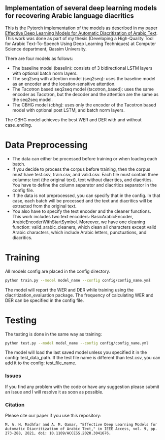 
## Implementation of several deep learning models for recovering Arabic language diacritics

This is the Pytorch implementation of the models as described in my paper 
[Effective Deep Learning Models for Automatic Diacritization of Arabic Text](https://ieeexplore.ieee.org/document/9274427).
This work was done as part of my thesis 
(Developing a High-Quality Tool for Arabic Text-To-Speech Using Deep Learning Techniques) at Computer Science department, Qassim University.

There are four models as follows:

- The baseline model (baselin): consists of 3 bidirectional LSTM layers with optional batch norm layers.
- The seq2seq with attention model (seq2seq): uses the baseline model as an encoder and the location-sensitive attention.
- The Tacotron based seq2seq model (tacotron_based): uses the same encoder as Tacotron,
  but the decoder and the attention are the same as the seq2seq model.
- The CBHG model (cbhg): uses only the encoder of the Tacotron based model with optional post LSTM, and batch norm layers.

The CBHG model achieves the best WER and DER with and without
case_ending.

# Data Preprocessing

- The data can either be processed before training or when loading each batch.
- If you decide to process the corpus before training, then the corpus must have test.csv, train.csv, and valid.csv. Each file must contain three columns: text (the original text), text without diacritics, and diacritics. You have to define the column separator and diacritics separator in the config file.
- If the data is not preprocessed, you can specify that in the config.
  In that case,  each batch will be processed and the text and diacritics 
  will be extracted from the original text.
- You also have to specify the text encoder and the cleaner functions.
  This work includes two text encoders: BasicArabicEncoder, ArabicEncoderWithStartSymbol.
  Moreover, we have one cleaning function: valid_arabic_cleaners, which clean all characters except valid Arabic characters,
  which include Arabic letters, punctuations, and diacritics.

# Training

All models config are placed in the config directory.

```bash
python train.py --model model_name --config config/config_name.yml
```

The model will report the WER and DER while training using the
diacritization_evaluation package. The frequency of calculating WER and
DER can be specified in the config file.

# Testing

The testing is done in the same way as training:

```bash
python test.py --model model_name --config config/config_name.yml
```

The model will load the last saved model unless you specified it in the config:
test_data_path. If the test file name is different than test.csv, you
can add it to the config: test_file_name.

### Issues 
If you find any problem with the code or have any suggestion please submit an issue and I will resolve it as soon as possible.

### Citation

Please cite our paper if you use this repository:

```text
M. A. H. Madhfar and A. M. Qamar, "Effective Deep Learning Models for Automatic Diacritization of Arabic Text," in IEEE Access, vol. 9, pp. 273-288, 2021, doi: 10.1109/ACCESS.2020.3041676.

```
